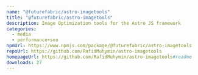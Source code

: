 ```yaml
---
name: "@futurefabric/astro-imagetools"
title: "@futurefabric/astro-imagetools"
description: Image Optimization tools for the Astro JS framework
categories:
  - media
  - performance+seo
npmUrl: https://www.npmjs.com/package/@futurefabric/astro-imagetools
repoUrl: https://github.com/RafidMuhymin/astro-imagetools
homepageUrl: https://github.com/RafidMuhymin/astro-imagetools#readme
downloads: 27
---
```

